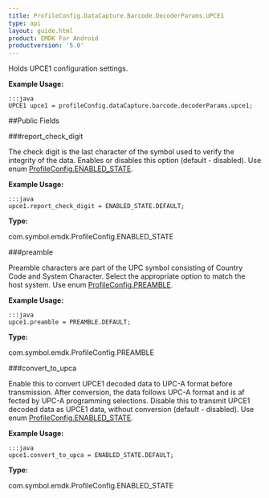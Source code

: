 ```yaml
---
title: ProfileConfig.DataCapture.Barcode.DecoderParams.UPCE1
type: api
layout: guide.html
product: EMDK For Android
productversion: '5.0'
---
```



Holds UPCE1 configuration settings. 
 
 

**Example Usage:**
	
	:::java	
	UPCE1 upce1 = profileConfig.dataCapture.barcode.decoderParams.upce1;


##Public Fields

###report_check_digit

The check digit is the last character of the symbol used to verify the integrity of the data. 
 Enables or disables this option (default - disabled). 
 Use enum [ ProfileConfig.ENABLED_STATE](../ProfileConfig-ENABLED_STATE). 
 
 

**Example Usage:**
	
	:::java	
	upce1.report_check_digit = ENABLED_STATE.DEFAULT;


**Type:**

com.symbol.emdk.ProfileConfig.ENABLED_STATE

###preamble

Preamble characters are part of the UPC symbol consisting of Country Code and System Character. 
 Select the appropriate option to match the host system. 
 Use enum [ ProfileConfig.PREAMBLE](../ProfileConfig-PREAMBLE). 
 
 

**Example Usage:**
	
	:::java	
	upce1.preamble = PREAMBLE.DEFAULT;


**Type:**

com.symbol.emdk.ProfileConfig.PREAMBLE

###convert_to_upca

Enable this to convert UPCE1 decoded data to UPC-A format before transmission. 
 After conversion, the data follows UPC-A format and is af fected by UPC-A programming selections. 
 Disable this to transmit UPCE1 decoded data as UPCE1 data, without conversion (default - disabled). 
 Use enum [ ProfileConfig.ENABLED_STATE](../ProfileConfig-ENABLED_STATE). 
 
 

**Example Usage:**
	
	:::java	
	upce1.convert_to_upca = ENABLED_STATE.DEFAULT;


**Type:**

com.symbol.emdk.ProfileConfig.ENABLED_STATE





